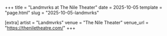 +++
title = "Landmvrks at The Nile Theater"
date = 2025-10-05
template = "page.html"
slug = "2025-10-05-landmvrks"

[extra]
artist = "Landmvrks"
venue = "The Nile Theater"
venue_url = "https://theniletheatre.com/"
+++
